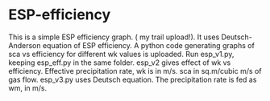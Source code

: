 # ESP-efficiency
This is a simple ESP efficiency graph. ( my trail upload!). It uses Deutsch-Anderson equation of ESP efficiency.
A python code generating graphs of sca vs efficiency for different wk values is uploaded.
Run esp_v1.py, keeping esp_eff.py in the same folder.
esp_v2 gives effect of wk vs efficiency.
Effective precipitation rate, wk is in m/s. sca in sq.m/cubic m/s of gas flow.
esp_v3.py uses Deutsch equation. The precipitation rate is fed as wm, in m/s.

